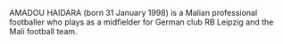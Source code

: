 AMADOU HAIDARA (born 31 January 1998) is a Malian professional footballer who plays as a midfielder for German club RB Leipzig and the Mali football team.
